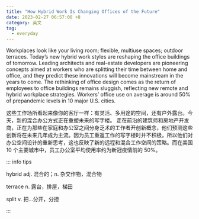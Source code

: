 ```yaml
---
title: "How Hybrid Work Is Changing Offices of the Future"
date: 2023-02-27 06:57:00 +8
category: 英文
tag:
  - everyday
---
```


Workplaces look like your living room; flexible, multiuse spaces; outdoor terraces. Today’s new hybrid work styles are reshaping the office buildings of tomorrow. Leading architects and real-estate developers are pioneering concepts aimed at workers who are splitting their time between home and office, and they predict these innovations will become mainstream in the years to come. The rethinking of office design comes as the return of employees to office buildings remains sluggish, reflecting new remote and hybrid workplace strategies. Workers’ office use on average is around 50% of prepandemic levels in 10 major U.S. cities.

这些工作场所看起来像你的客厅一样：有灵活、多用途的空间，还有户外露台。今天，新的混合办公方式正在重塑未来的写字楼。 走在前沿的建筑师和房地产开发商，正在为那些在家庭和办公室之间分身乏术的工作者开创新概念，他们预测这些创新将在未来几年成为主流。因为员工重返工作的写字楼时并不积极，所以他们对办公空间设计的重新思考，这也反映了新的远程和混合工作空间的策略。而在美国 10 个主要城市中，员工办公室平均使用率约为新冠疫情前的 50%。

::: info tips

hybrid adj. 混合的；n. 杂交作物，混合物

terrace n. 露台，排屋，梯田

split v. 把…分开，分担

:::
